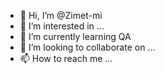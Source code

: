 - 👋 Hi, I’m @Zimet-mi
- 👀 I’m interested in ...
- 🌱 I’m currently learning QA
- 💞️ I’m looking to collaborate on ...
- 📫 How to reach me ...

<!---
Zimet-mi/Zimet-mi is a ✨ special ✨ repository because its `README.md` (this file) appears on your GitHub profile.
You can click the Preview link to take a look at your changes.
--->
